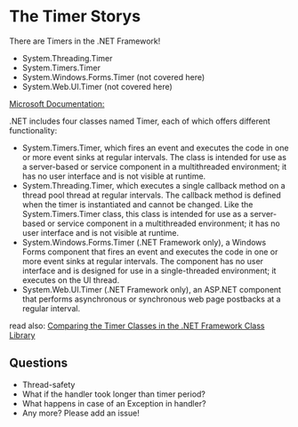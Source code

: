 
# The Timer Storys

There are Timers in the .NET Framework!
* System.Threading.Timer 
* System.Timers.Timer
* System.Windows.Forms.Timer (not covered here)
* System.Web.UI.Timer (not covered here)

[Microsoft Documentation:](https://docs.microsoft.com/en-us/dotnet/api/system.threading.timer?view=netcore-3.1)

.NET includes four classes named Timer, each of which offers different functionality:

* System.Timers.Timer, which fires an event and executes the code in one or more event sinks at regular intervals. The class is intended for use as a server-based or service component in a multithreaded environment; it has no user interface and is not visible at runtime.
* System.Threading.Timer, which executes a single callback method on a thread pool thread at regular intervals. The callback method is defined when the timer is instantiated and cannot be changed. Like the System.Timers.Timer class, this class is intended for use as a server-based or service component in a multithreaded environment; it has no user interface and is not visible at runtime.
* System.Windows.Forms.Timer (.NET Framework only), a Windows Forms component that fires an event and executes the code in one or more event sinks at regular intervals. The component has no user interface and is designed for use in a single-threaded environment; it executes on the UI thread.
* System.Web.UI.Timer (.NET Framework only), an ASP.NET component that performs asynchronous or synchronous web page postbacks at a regular interval.


read also: [Comparing the Timer Classes in the .NET Framework Class Library](https://web.archive.org/web/20150329101415/https://msdn.microsoft.com/en-us/magazine/cc164015.aspx)


## Questions
* Thread-safety
* What if the handler took longer than timer period?
* What happens in case of an Exception in handler?
* Any more? Please add an issue!

